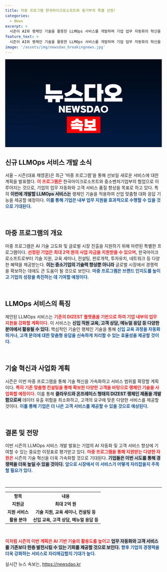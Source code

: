 ```yaml
---
title: 마중 프로그램 한국마이크로소프트와 중기부의 특별 선정!
categories:
  - News
excerpt: >
  시즌이 AI와 랭체인 기술을 활용한 LLMOps 서비스를 개발하며 기업 업무 자동화의 혁신을 예고한다. 한국마이크로소프트의 지원으로 최대 2억 원의 자금과 다양한 서비스를 제공받아, 고객 서비스와 신입 직원 교육을 획기적으로 개선할 계획이다. 클릭해서 자세히 알아보세요!
feature_text: >
  시즌이 AI와 랭체인 기술을 활용한 LLMOps 서비스를 개발하며 기업 업무 자동화의 혁신을 예고한다. 한국마이크로소프트의 지원으로 최대 2억 원의 자금과 다양한 서비스를 제공받아, 고객 서비스와 신입 직원 교육을 획기적으로 개선할 계획이다. 클릭해서 자세히 알아보세요!
image: '/assets/img/newsdao_breakingnews.jpg'
---
```


<p><img src="/assets/img/newsdao_breakingnews.jpg" alt="bookingtag 속보" /></p>

<h2 data-ke-size="size26">신규 LLMOps 서비스 개발 소식</h2>

<p data-ke-size="size16">서울 – 시즌(대표 채영훈)은 최근 '마중 프로그램'을 통해 선보일 새로운 서비스에 대한 계획을 발표했다. <b><span style="color: #ee2323;">이 프로그램은</span></b> 한국마이크로소프트와 중소벤처기업부의 협업으로 이루어지는 것으로, 기업의 업무 자동화와 고객 서비스 품질 향상을 목표로 하고 있다. 특히 <b><span style="background-color: #21538527;">이번에 개발할 LLMOps 서비스는</span></b> 랭체인 기술을 적용하여 산업 맞춤형 대화 응답 기능을 제공할 예정이다. <b><span style="color: #1a5490;">이를 통해 기업은 내부 업무 지원을 효과적으로 수행할 수 있을 것으로 기대된다.</span></b></p>

<p data-ke-size="size16">&nbsp;</p>

<h2 data-ke-size="size26">마중 프로그램의 개요</h2>

<p data-ke-size="size16">마중 프로그램은 AI 기술 고도화 및 글로벌 시장 진출을 지원하기 위해 마련된 특별한 프로그램이다. <b><span style="color: #ee2323;">선정된 기업은 최대 2억 원의 사업 자금을 지원받을 수 있으며,</span></b> 한국마이크로소프트로부터 기술 지원, 교육 세미나, 컨설팅, 판로개척, 투자유치, 네트워크 등 다양한 혜택을 제공받는다. <b><span style="background-color: #21538527;">이는 중소기업의 기술력 향상뿐 아니라</span></b> 글로벌 시장에서 경쟁력을 확보하는 데에도 큰 도움이 될 것으로 보인다. <b><span style="color: #1a5490;">마중 프로그램은 브랜드 인지도를 높이고 기업의 성장을 촉진하는 데 기여할 예정이다.</span></b></p>

<p data-ke-size="size16">&nbsp;</p>

<h2 data-ke-size="size26">LLMOps 서비스의 특징</h2>

<p data-ke-size="size16">제안된 LLMOps 서비스는 <b><span style="color: #ee2323;">기존의 DIZEST 플랫폼을 기반으로 하여 기업 내부의 업무 지원을 강화할 계획이다.</span></b> 이 서비스는 <b><span style="background-color: #21538527;">신입 직원 교육, 고객 상담, 메뉴얼 응답 등 다양한 분야에서 활용될 수 있다.</span></b> 핵심적인 기술인 랭체인 기술을 통해 <b><span style="color: #1a5490;">신입 교육 과정을 자동화하거나, 고객 문의에 대한 맞춤형 응답을 신속하게 처리할 수 있는 효율성을 제공할 것이다.</span></b></p>

<p data-ke-size="size16">&nbsp;</p>

<h2 data-ke-size="size26">기술 혁신과 사업화 계획</h2>

<p data-ke-size="size16">시즌은 이번 마중 프로그램을 통해 기술 혁신을 가속화하고 서비스 범위를 확장할 계획이다. <b><span style="color: #ee2323;">특히 기존 맞춤형 컨설팅을 통해 확보한 다양한 고객을 바탕으로 랭체인 기술을 사업화할 예정이다.</span></b> 이를 통해 <b><span style="background-color: #21538527;">클라우드와 온프레미스 형태의 DIZEST 랭체인 제품을 개발함으로써</span></b> 데이터 유출 위험을 최소화하고, 고객의 요구에 맞춘 다양한 서비스를 제공할 것이다. <b><span style="color: #1a5490;">이를 통해 기업은 더 나은 고객 서비스를 제공할 수 있을 것으로 예상된다.</span></b></p>

<p data-ke-size="size16">&nbsp;</p>

<h2 data-ke-size="size26">결론 및 전망</h2>

<p data-ke-size="size16">이번 시즌의 LLMOps 서비스 개발 발표는 기업의 AI 자동화 및 고객 서비스 향상에 기여할 수 있는 중요한 이정표로 평가받고 있다. <b><span style="color: #ee2323;">마중 프로그램을 통해 지원받는 다양한 자원은</span></b> 시즌의 기술 혁신을 더욱 가속화할 것으로 기대된다. <b><span style="background-color: #21538527;">기업들은 이번 시도를 통해 경쟁력을 더욱 높일 수 있을 것이다.</span></b> <b><span style="color: #1a5490;">앞으로 시장에서 이 서비스가 어떻게 자리잡을지 주목할 필요가 있다.</span></b></p>

<p data-ke-size="size16">&nbsp;</p>

<hr>

<table style="width:100%; border-collapse: collapse;">
<tr>
<td style="text-align: center; height: 17px;"><b>항목</b></td>
<td style="text-align: center; height: 17px;"><b>내용</b></td>
</tr>
<tr>
<td style="text-align: center; height: 17px;"><b>지원금</b></td>
<td style="text-align: center; height: 17px;"><b>최대 2억 원</b></td>
</tr>
<tr>
<td style="text-align: center; height: 17px;"><b>지원 서비스</b></td>
<td style="text-align: center; height: 17px;"><b>기술 지원, 교육 세미나, 컨설팅 등</b></td>
</tr>
<tr>
<td style="text-align: center; height: 17px;"><b>활용 분야</b></td>
<td style="text-align: center; height: 17px;"><b>신입 교육, 고객 상담, 메뉴얼 응답 등</b></td>
</tr>
</table>

<p data-ke-size="size16">&nbsp;</p> 

<p><b><span style="color: #ee2323;">이처럼 시즌의 이번 계획은 AI 기반 기술의 활용도를 높이고</span></b> <b><span style="background-color: #21538527;">업무 자동화와 고객 서비스를 기존보다 한층 발전시킬 수 있는 기회를 제공할 것으로 보인다.</span></b> <b><span style="color: #1a5490;">향후 기업의 경쟁력을 더욱 강화하는 서비스로 자리매김할지 기대가 높다.</span></b></p>
실시간 뉴스 속보는, <a href="https://newsdao.kr" rel="dofollow">https://newsdao.kr</a>


